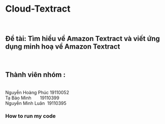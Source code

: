 # Cloud-Textract 
<br> <h2>Đề tài: Tìm hiểu về Amazon Textract và viết ứng dụng minh hoạ về Amazon Textract </h2>
<br> <h2>Thành viên nhóm : </h2>
<br> Nguyễn Hoàng Phúc&nbsp;19110052
<br> Tạ Bảo Minh&nbsp;&nbsp;&nbsp;&nbsp;&nbsp;&nbsp;&nbsp;19110399
<br> Nguyễn Minh Luân&nbsp;&nbsp;19110395
<br>
<h3>How to run my code </h3> 
